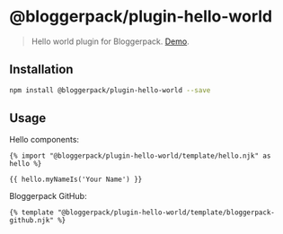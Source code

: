 # @bloggerpack/plugin-hello-world

> Hello world plugin for Bloggerpack. [Demo](https://bp-plugin-hello-world.blogspot.com/).

## Installation

```bash
npm install @bloggerpack/plugin-hello-world --save
```

## Usage

Hello components:

```njk
{% import "@bloggerpack/plugin-hello-world/template/hello.njk" as hello %}

{{ hello.myNameIs('Your Name') }}
```

Bloggerpack GitHub:

```njk
{% template "@bloggerpack/plugin-hello-world/template/bloggerpack-github.njk" %}
```
